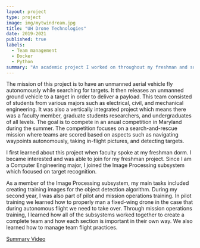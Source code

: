 ```yaml
---
layout: project
type: project
image: img/mytwindream.jpg
title: "UH Drone Technologies"
date: 2019-2021
published: true
labels:
  - Team management
  - Docker
  - Python
summary: "An academic project I worked on throughout my freshman and sophomore year."
---
```


The mission of this project is to have an unmanned aerial vehicle fly autonomously while searching for targets.  It then releases an unmanned ground vehicle to a target in order to deliver a payload.  This team consisted of students from various majors such as electrical, civil, and mechanical engineering.  It was also a vertically integrated project which means there was a faculty member, graduate students researchers, and undergraduates of all levels.  The goal is to compete in an anual competition in Maryland during the summer.  The competition focuses on a search-and-rescue mission where teams are scored based on aspects such as navigating waypoints autonomously, taking in-flight pictures, and detecting targets.

I first learned about this project when faculty spoke at my freshman dorm.  I became interested and was able to join for my freshman project.  Since I am a Computer Engineering major, I joined the Image Processing subsystem which focused on target recognition.

As a member of the Image Processing subsystem, my main tasks included creating training images for the object detection algorithm.  During my second year, I was also part of pilot and mission operations training.  In pilot training we learned how to properly man a fixed-wing drone in the case that during autonomous flight we need to take over.  Through mission operations training, I learned how all of the subsystems worked together to create a complete team and how each section is important in their own way.  We also learned how to manage team flight practices.

[Summary Video](https://youtu.be/oxSvIZsWEM8)
